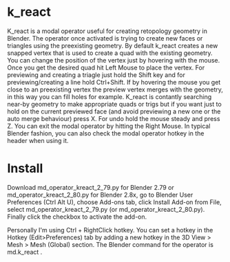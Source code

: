 # k_react
K_react is a modal operator useful for creating retopology geometry in Blender. The operator once activated is trying to create new faces or triangles using the preexisting geometry. By default k_react creates a new snapped vertex that is used to create a quad with the existing geometry. You can change the position of the vertex just by hovering with the mouse. Once you get the desired quad hit Left Mouse to place the vertex. For previewing and creating a triagle just hold the Shift key and for previewing/creating a line hold Ctrl+Shift. If by hovering the mouse you get close to an preexisting vertex the preview vertex merges with the geometry, in this way you can fill holes for example. K_react is contantly searching near-by geometry to make appropriate quads or trigs but if you want just to hold on the current previewed face (and avoid previewing a new one or the auto merge behaviour) press X. For undo hold the mouse steady and press Z. You can exit the modal operator by hitting the Right Mouse. In typical Blender fashion, you can also check the modal operator hotkey in the header when using it.



# Install

Download md_operator_kreact_2_79.py for Blender 2.79 or md_operator_kreact_2_80.py for Blender 2.8x, go to Blender User Preferences (Ctrl Alt U), choose Add-ons tab, click Install Add-on from File, select md_operator_kreact_2_79.py (or md_operator_kreact_2_80.py). Finally click the checkbox to activate the add-on.

Personally I'm using Ctrl + RightClick hotkey. You can set a hotkey in the Hotkey (Edit>Preferences) tab by adding a new hotkey in the 3D View > Mesh > Mesh (Global) section. The Blender command for the operator is md.k_react .


